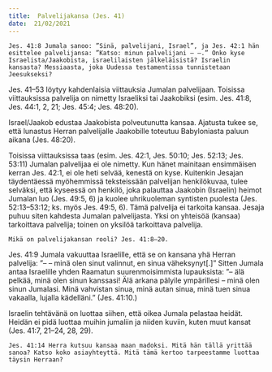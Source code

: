 ```yaml
---
title:  Palvelijakansa (Jes. 41)
date:  21/02/2021
---
```


`Jes. 41:8 Jumala sanoo: ”Sinä, palvelijani, Israel”, ja Jes. 42:1 hän esittelee palvelijansa: ”Katso: minun palvelijani – –.” Onko kyse Israelista/Jaakobista, israelilaisten jälkeläisistä? Israelin kansasta? Messiaasta, joka Uudessa testamentissa tunnistetaan Jeesukseksi?`

Jes. 41–53 löytyy kahdenlaisia viittauksia Jumalan palvelijaan. Toisissa viittauksissa palvelija on nimetty Israeliksi tai Jaakobiksi (esim. Jes. 41:8, Jes. 44:1, 2, 21; Jes. 45:4; Jes. 48:20).

Israel/Jaakob edustaa Jaakobista polveutunutta kansaa. Ajatusta tukee se, että lunastus Herran palvelijalle Jaakobille toteutuu Babyloniasta paluun aikana (Jes. 48:20).

Toisissa viittauksissa taas (esim. Jes. 42:1, Jes. 50:10; Jes. 52:13; Jes. 53:11) Jumalan palvelijaa ei ole nimetty. Kun hänet mainitaan ensimmäisen kerran Jes. 42:1, ei ole heti selvää, kenestä on kyse. Kuitenkin Jesajan täydentäessä myöhemmissä teksteissään palvelijan henkilökuvaa, tulee selväksi, että kyseessä on henkilö, joka palauttaa Jaakobin (Israelin) heimot Jumalan luo (Jes. 49:5, 6) ja kuolee uhrikuoleman syntisten puolesta (Jes. 52:13–53:12; ks. myös Jes. 49:5, 6). Tämä palvelija ei tarkoita kansaa. Jesaja puhuu siten kahdesta Jumalan palvelijasta. Yksi on yhteisöä (kansaa) tarkoittava palvelija; toinen on yksilöä tarkoittava palvelija.

`Mikä on palvelijakansan rooli? Jes. 41:8–20.`

Jes. 41:9 Jumala vakuuttaa Israelille, että se on kansana yhä Herran palvelija: ”– – minä olen sinut valinnut, en sinua väheksynyt[.]” Sitten Jumala antaa Israelille yhden Raamatun suurenmoisimmista lupauksista: ”– älä pelkää, minä olen sinun kanssasi! Älä arkana pälyile ympärillesi – minä olen sinun Jumalasi. Minä vahvistan sinua, minä autan sinua, minä tuen sinua vakaalla, lujalla kädelläni.” (Jes. 41:10.)

Israelin tehtävänä on luottaa siihen, että oikea Jumala pelastaa heidät. Heidän ei pidä luottaa muihin jumaliin ja niiden kuviin, kuten muut kansat (Jes. 41:7, 21–24, 28, 29).

`Jes. 41:14 Herra kutsuu kansaa maan madoksi. Mitä hän tällä yrittää sanoa? Katso koko asiayhteyttä. Mitä tämä kertoo tarpeestamme luottaa täysin Herraan?`